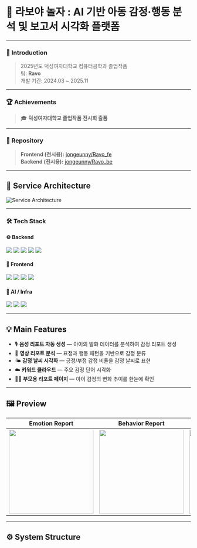 # 🌈 라보야 놀자 : **AI 기반 아동 감정·행동 분석 및 보고서 시각화 플랫폼**

---

### 🏫 Introduction
> 2025년도 덕성여자대학교 컴퓨터공학과 졸업작품  
> 팀: **Ravo**  
> 개발 기간: 2024.03 ~ 2025.11  

---

### 🏆 Achievements
> 🎓 **덕성여자대학교 졸업작품 전시회 출품**  
---

### 📁 Repository
> **Frontend (전시용):** [jongeunny/Ravo_fe](https://github.com/RaaVoo/ravo-web)  
> **Backend (전시용):** [jongeunny/Ravo_be](https://github.com/RaaVoo/ravo_back)

---

## 🧱 Service Architecture

![Service Architecture](https://github.com/jongeunny/Ravo_fe/assets/your-image-id-here/architecture.png)

---

### 🛠️ Tech Stack

#### ⚙️ Backend
<img src="https://img.shields.io/badge/Node.js-339933?style=flat-square&logo=Node.js&logoColor=white"> 
<img src="https://img.shields.io/badge/Express-000000?style=flat-square&logo=Express&logoColor=white">
<img src="https://img.shields.io/badge/MySQL-4479A1?style=flat-square&logo=MySQL&logoColor=white">
<img src="https://img.shields.io/badge/Python-3776AB?style=flat-square&logo=Python&logoColor=white">
<img src="https://img.shields.io/badge/OpenAI API-412991?style=flat-square&logo=OpenAI&logoColor=white">

#### 🎨 Frontend
<img src="https://img.shields.io/badge/React-61DAFB?style=flat-square&logo=React&logoColor=black">
<img src="https://img.shields.io/badge/Vite-646CFF?style=flat-square&logo=Vite&logoColor=white">
<img src="https://img.shields.io/badge/TailwindCSS-38B2AC?style=flat-square&logo=TailwindCSS&logoColor=white">
<img src="https://img.shields.io/badge/Recharts-0088FE?style=flat-square&logo=chartdotjs&logoColor=white">

#### 🧠 AI / Infra
<img src="https://img.shields.io/badge/Raspberry Pi-C51A4A?style=flat-square&logo=Raspberry-Pi&logoColor=white">
<img src="https://img.shields.io/badge/Flask-000000?style=flat-square&logo=Flask&logoColor=white">
<img src="https://img.shields.io/badge/GitHub Actions-2088FF?style=flat-square&logo=GitHub-Actions&logoColor=white">

---

## 💡 Main Features

- 🎙 **음성 리포트 자동 생성** — 아이의 발화 데이터를 분석하여 감정 리포트 생성  
- 🎥 **영상 리포트 분석** — 표정과 행동 패턴을 기반으로 감정 분류  
- 🌤 **감정 날씨 시각화** — 긍정/부정 감정 비율을 감정 날씨로 표현  
- ☁️ **키워드 클라우드** — 주요 감정 단어 시각화  
- 👩‍👧 **부모용 리포트 페이지** — 아이 감정의 변화 추이를 한눈에 확인  

---

## 🖼 Preview

| Emotion Report | Behavior Report | Dashboard |
|----------------|----------------|------------|
| <img src="https://github.com/jongeunny/Ravo_fe/assets/example1.png" width="230"> | <img src="https://github.com/jongeunny/Ravo_fe/assets/example2.png" width="230"> | <img src="https://github.com/jongeunny/Ravo_fe/assets/example3.png" width="230"> |

---

## ⚙️ System Structure

